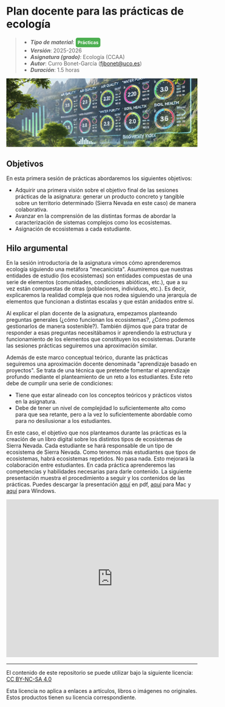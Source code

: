 # Plan docente para las prácticas de ecología

> + **_Tipo de material_**: <span style="display: inline-block; font-size: 12px; color: white; background-color: #4caf50; border-radius: 5px; padding: 5px; font-weight: bold;"> Prácticas</span> 
> + **_Versión_**: 2025-2026
> + **_Asignatura (grado)_**: Ecología (CCAA)
> + **_Autor_**: Curro Bonet-García (fjbonet@uco.es)
> + **_Duración_**: 1.5 horas

![portada](https://raw.githubusercontent.com/aprendiendo-cosas/P_plan_practicas_ccaa/2024_2025/imagenes/portada.png)



## Objetivos 

En esta primera sesión de prácticas abordaremos los siguientes objetivos:

+ Adquirir una primera visión sobre el objetivo final de las sesiones prácticas de la asignatura: generar un  producto concreto y tangible sobre un territorio determinado (Sierra Nevada en este caso) de manera colaborativa.
+ Avanzar en la comprensión de las distintas formas de abordar la caracterización de sistemas complejos como los ecosistemas. 
+ Asignación de ecosistemas a cada estudiante. 



## Hilo argumental

En la sesión introductoria de la asignatura vimos cómo aprenderemos ecología siguiendo una metáfora "mecanicista". Asumiremos que nuestras entidades de estudio (los ecosistemas) son entidades compuestas de una serie de elementos (comunidades, condiciones abióticas, etc.), que a su vez están compuestas de otras (poblaciones, individuos, etc.). Es decir, explicaremos la realidad compleja que nos rodea siguiendo una jerarquía de elementos que funcionan a distintas escalas y que están anidados entre sí.

Al explicar el plan docente de la asignatura, empezamos planteando preguntas generales (¿cómo funcionan los ecosistemas?, ¿Cómo podemos gestionarlos de manera sostenible?). También dijimos que para tratar de responder a esas preguntas necesitábamos ir aprendiendo la estructura y funcionamiento de los elementos que constituyen los ecosistemas. Durante las sesiones prácticas seguiremos una aproximación similar. 

Además de este marco conceptual teórico, durante las prácticas seguiremos una aproximación docente denominada "aprendizaje basado en proyectos". Se trata de una técnica que pretende fomentar el aprendizaje profundo mediante el planteamiento de un reto a los estudiantes. Este reto debe de cumplir una serie de condiciones:

+ Tiene que estar alineado con los conceptos teóricos y prácticos vistos en la asignatura.
+ Debe de tener un nivel de complejidad lo suficientemente alto como para que sea retante, pero a la vez lo suficientemente abordable como para no desilusionar a los estudiantes.

En este caso, el objetivo que nos planteamos durante las prácticas es la creación de un libro digital sobre los distintos tipos de ecosistemas de Sierra Nevada. Cada estudiante se hará responsable de un tipo de ecosistema de Sierra Nevada. Como tenemos más estudiantes que tipos de ecosistemas, habrá ecosistemas repetidos. No pasa nada. Esto mejorará la colaboración entre estudiantes. En cada práctica aprenderemos las competencias y habilidades necesarias para darle contenido. La siguiente presentación muestra el procedimiento a seguir y los contenidos de las prácticas. Puedes descargar la presentación [aquí](https://github.com/aprendiendo-cosas/P_plan_practicas_ccaa/raw/2024_2025/presentacion/plan_practicas_2024_2025.pdf) en pdf, [aquí](https://github.com/aprendiendo-cosas/P_plan_practicas_ccaa/raw/2024_2025/presentacion/plan_practicas_2024_2025.zip) para Mac y [aquí](https://github.com/aprendiendo-cosas/P_plan_practicas_ccaa/raw/2024_2025/presentacion/plan_practicas_2024_2025.exe) para Windows. 



 

<iframe src="https://prezi.com/p/embed/qg91oXRLUnuU0LpFStO8/" id="iframe_container" frameborder="0" webkitallowfullscreen="" mozallowfullscreen="" allowfullscreen="" allow="autoplay; fullscreen" height="415" width="560"></iframe>

****

 <p xmlns:cc="http://creativecommons.org/ns#" >El contenido de este repositorio se puede utilizar bajo la siguiente licencia:  <a  href="https://creativecommons.org/licenses/by-nc-sa/4.0/?ref=chooser-v1"  target="_blank" rel="license noopener noreferrer"  style="display:inline-block;">CC BY-NC-SA 4.0<img  style="height:22px!important;margin-left:3px;vertical-align:text-bottom;"   src="https://mirrors.creativecommons.org/presskit/icons/cc.svg?ref=chooser-v1"  alt=""><img  style="height:22px!important;margin-left:3px;vertical-align:text-bottom;"   src="https://mirrors.creativecommons.org/presskit/icons/by.svg?ref=chooser-v1"  alt=""><img  style="height:22px!important;margin-left:3px;vertical-align:text-bottom;"   src="https://mirrors.creativecommons.org/presskit/icons/nc.svg?ref=chooser-v1"  alt=""><img  style="height:22px!important;margin-left:3px;vertical-align:text-bottom;"   src="https://mirrors.creativecommons.org/presskit/icons/sa.svg?ref=chooser-v1"  alt=""></a></p> 

<p>Esta licencia no aplica a enlaces a artículos, libros o imágenes no originales. Estos productos tienen su licencia correspondiente.</p>

